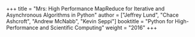 +++
title = "Mrs: High Performance MapReduce for Iterative and Asynchronous Algorithms in Python"
author = ["Jeffrey Lund", "Chace Ashcroft", "Andrew McNabb", "Kevin Seppi"]
booktitle = "Python for High-Performance and Scientific Computing"
weight = "2016"
+++
